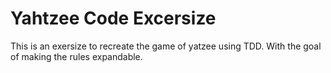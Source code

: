 # Yahtzee Code Excersize
 This is an exersize to recreate the game of yatzee using TDD. With the goal of making the rules expandable.
